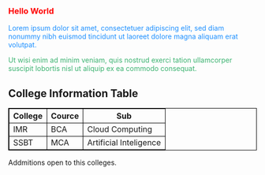 <html>
<style>
table, th, td {
  border:1px solid black;}
  
</style>
<body>
<h3 style="color:Red;">Hello World</h3>

<p style="color:DodgerBlue;">Lorem ipsum dolor sit amet, consectetuer adipiscing elit, sed diam nonummy nibh euismod tincidunt ut laoreet dolore magna aliquam erat volutpat.</p>

<p style="color:MediumSeaGreen;">Ut wisi enim ad minim veniam, quis nostrud exerci tation ullamcorper suscipit lobortis nisl ut aliquip ex ea commodo consequat.</p>

<h2>College Information Table</h2>

<table style="width:100%">
  <tr>
    <th>College</th>
    <th>Cource</th>
    <th>Sub</th>
  </tr>
  <tr>
    <td>IMR</td>
    <td>BCA</td>
    <td>Cloud Computing</td>
  </tr>
  <tr>
    <td>SSBT</td>
    <td>MCA</td>
    <td>Artificial Inteligence</td>
  </tr>
</table>

<p>Addmitions open to this colleges.</p>

</body>
</html>

